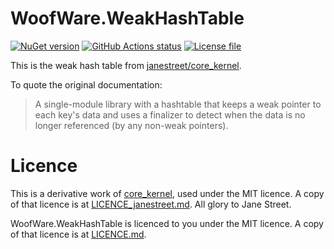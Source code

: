 # WoofWare.WeakHashTable

[![NuGet version](https://img.shields.io/nuget/v/WoofWare.WeakHashTable.svg?style=flat-square)](https://www.nuget.org/packages/WoofWare.WeakHashTable)
[![GitHub Actions status](https://github.com/Smaug123/WoofWare.WeakHashTable/actions/workflows/dotnet.yaml/badge.svg)](https://github.com/Smaug123/WoofWare.WeakHashTable/actions?query=branch%3Amain)
[![License file](https://img.shields.io/github/license/Smaug123/WoofWare.WeakHashTable)](./LICENCE.md)

This is the weak hash table from [janestreet/core_kernel](https://github.com/janestreet/core_kernel/tree/774a6821b14cbcdcde02cbbca1984ea32bf06184/weak_hashtbl).

To quote the original documentation:

> A single-module library with a hashtable that keeps a weak pointer to each key's data and uses a finalizer to detect when the data is no longer referenced (by any non-weak pointers).

# Licence

This is a derivative work of [core_kernel](https://github.com/janestreet/core_kernel/tree/774a6821b14cbcdcde02cbbca1984ea32bf06184), used under the MIT licence.
A copy of that licence is at [LICENCE_janestreet.md](LICENCE_janestreet.md).
All glory to Jane Street.

WoofWare.WeakHashTable is licenced to you under the MIT licence.
A copy of that licence is at [LICENCE.md](LICENCE.md).

